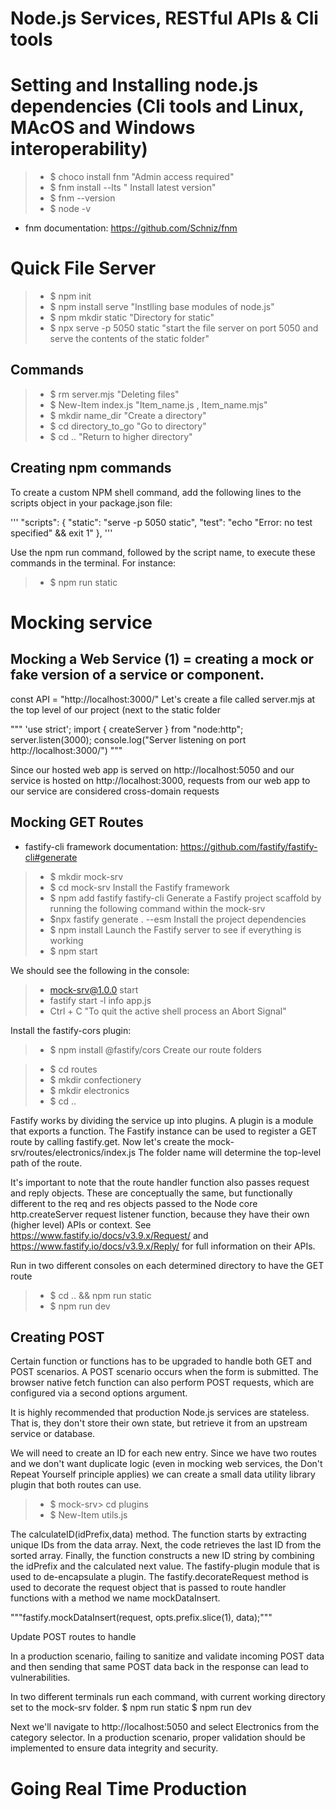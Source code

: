 # Node.js Services, RESTful APIs & Cli tools

# Setting and Installing node.js dependencies (Cli tools and Linux, MAcOS and Windows interoperability)

> - $ choco install fnm "Admin access required"
> - $ fnm install --lts " Install latest version"
> - $ fnm --version
> - $ node -v
* fnm documentation: https://github.com/Schniz/fnm  

# Quick File Server
> - $ npm init
> - $ npm install serve "Instlling base modules of node.js"
> - $ npm mkdir static "Directory for static"
> - $ npx serve -p 5050 static "start the file server on port 5050 and serve the contents of the static folder"

## Commands

> - $ rm server.mjs "Deleting files"
> - $ New-Item index.js "Item_name.js , Item_name.mjs"
> - $ mkdir name_dir "Create a directory"
> - $ cd directory_to_go "Go to directory"
> - $ cd .. "Return to higher directory"

## Creating npm commands

To create a custom NPM shell command, add the following lines to the scripts object in your package.json file:

'''
"scripts": {
    "static": "serve -p 5050 static",
    "test": "echo \"Error: no test specified\" && exit 1"
  },
'''

Use the npm run command, followed by the script name, to execute these commands in the terminal. For instance:
> - $ npm run static


# Mocking service
## Mocking a Web Service (1) = creating a mock or fake version of a service or component.
const API = "http://localhost:3000/"
Let's create a file called server.mjs at the top level of our project (next to the static folder

"""
'use strict';
import { createServer } from "node:http";
server.listen(3000);
console.log("Server listening on port http://localhost:3000/")
"""

Since our hosted web app is served on http://localhost:5050 and our service is hosted on http://localhost:3000, requests from our web app to our service are considered cross-domain requests

## Mocking GET Routes

* fastify-cli framework documentation: https://github.com/fastify/fastify-cli#generate

> - $ mkdir mock-srv
> - $ cd mock-srv
Install the Fastify framework
> - $ npm add fastify fastify-cli
Generate a Fastify project scaffold by running the following command within the mock-srv
> - $npx fastify generate . --esm
Install the project dependencies
> - $ npm install
Launch the Fastify server to see if everything is working
> - $ npm start

We should see the following in the console:
> - mock-srv@1.0.0 start
> - fastify start -l info app.js
> - Ctrl + C "To quit the active shell process an Abort Signal"

Install the fastify-cors plugin:
> - $ npm install @fastify/cors
Create our route folders

> - $ cd routes
> - $ mkdir confectionery
> - $ mkdir electronics
> - $ cd ..

Fastify works by dividing the service up into plugins. A plugin is a module that exports a function.
The Fastify instance can be used to register a GET route by calling fastify.get. 
Now let's create the mock-srv/routes/electronics/index.js
The folder name will determine the top-level path of the route.

It's important to note that the route handler function also passes request and reply objects. These are conceptually the same, but functionally different to the req and res objects passed to the Node core http.createServer request listener function, because they have their own (higher level) APIs or context. See https://www.fastify.io/docs/v3.9.x/Request/ and https://www.fastify.io/docs/v3.9.x/Reply/ for full information on their APIs.

Run in two different consoles on each determined directory to have the GET route 
> - $ cd .. && npm run static
> - $ npm run dev

## Creating POST
Certain function or functions has to be upgraded to handle both GET and POST scenarios. A POST scenario occurs when the form is submitted. 
The browser native fetch function can also perform POST requests, which are configured via a second options argument.

It is highly recommended that production Node.js services are stateless. That is, they don't store their own state, but retrieve it from an upstream service or database. 

We will need to create an ID for each new entry. Since we have two routes and we don't want duplicate logic (even in mocking web services, the Don't Repeat Yourself principle applies) we can create a small data utility library plugin that both routes can use.

> - $ mock-srv> cd plugins
> - $ New-Item utils.js

The calculateID(idPrefix,data) method. The function starts by extracting unique IDs from the data array. Next, the code retrieves the last ID from the sorted array. Finally, the function constructs a new ID string by combining the idPrefix and the calculated next value.
The fastify-plugin module that is used to de-encapsulate a plugin.
The fastify.decorateRequest method is used to decorate the request object that is passed to route handler functions with a method we name mockDataInsert.

"""fastify.mockDataInsert(request, opts.prefix.slice(1), data);"""

Update POST routes to handle 

In a production scenario, failing to sanitize and validate incoming POST data and then sending that same POST data back in the response can lead to vulnerabilities.

In two different terminals run each command, with current working directory set to the mock-srv folder.
$ npm run static 
$ npm run dev

Next we'll navigate to http://localhost:5050 and select Electronics from the category selector.
In a production scenario, proper validation should be implemented to ensure data integrity and security.

# Going Real Time Production
